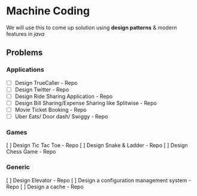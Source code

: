 # Machine Coding

We will use this to come up solution using **design patterns** & modern features in *java*

## Problems

### Applications

- [ ] Design TrueCaller - Repo
- [ ] Design Twitter - Repo
- [ ] Design Ride Sharing Application - Repo
- [ ] Design Bill Sharing/Expense Sharing like Splitwise - Repo
- [ ] Movie Ticket Booking - Repo
- [ ] Uber Eats/ Door dash/ Swiggy - Repo

### Games

[ ] Design Tic Tac Toe - Repo
[ ] Design Snake & Ladder - Repo
[ ] Design Chess Game - Repo

### Generic

[ ] Design Elevator - Repo
[ ] Design a configuration management system - Repo
[ ] Design a cache - Repo
